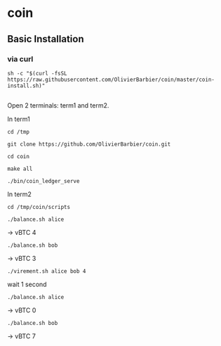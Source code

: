 # coin

## Basic Installation

### via curl

```shell
sh -c "$(curl -fsSL https://raw.githubusercontent.com/OlivierBarbier/coin/master/coin-install.sh)"
```

## 
Open 2 terminals: term1 and term2.

In term1

`cd /tmp`

`git clone https://github.com/OlivierBarbier/coin.git`

`cd coin`

`make all`

`./bin/coin_ledger_serve`

In term2

`cd /tmp/coin/scripts`

`./balance.sh alice`

-> vBTC 4

`./balance.sh bob`

-> vBTC 3

`./virement.sh alice bob 4`

wait 1 second

`./balance.sh alice`

-> vBTC 0

`./balance.sh bob`

-> vBTC 7
